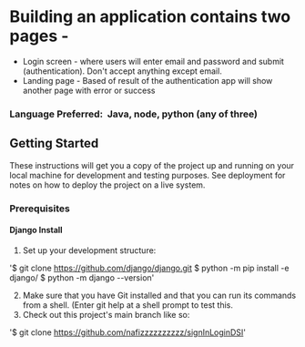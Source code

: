 # Building an application contains two pages -
* Login screen - where users will enter email and password and submit (authentication). Don't accept anything except email. 
* Landing page - Based of result of the authentication app will show another page with error or success

### Language Preferred: ​ Java, node, python (any of three)

## Getting Started
These instructions will get you a copy of the project up and running on your local machine for development and testing purposes. See deployment for notes on how to deploy the project on a live system.

### Prerequisites
#### Django Install
1. Set up your development structure:

'$ git clone https://github.com/django/django.git
$ python -m pip install -e django/
$ python -m django --version'

2. Make sure that you have Git installed and that you can run its commands from a shell. (Enter git help at a shell prompt to test this.
3. Check out this project's main  branch like so:

'$ git clone https://github.com/nafizzzzzzzzzz/signInLoginDSI'



